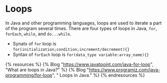# Loops

In Java and other programming languages, loops are used to iterate a part of the program several times. There are four types of loops in Java, `for`, `forEach`, `while`, and `do...while`.

* Synatx of `for` loop is `for(initialization;condition;increment/decrement){}`
* Syntax of `forEach` loop is `for(data_type variable:array_name){}`


{% resources %}
  {% Blog "https://www.javatpoint.com/java-for-loop", "What are loops in Java?" %}
  {% Blog "https://www.programiz.com/java-programming/for-loop", " Loops in Java." %}
{% endresources %}
